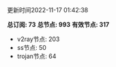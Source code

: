 更新时间2022-11-17 01:42:38

**总订阅: 73**
**总节点: 993**
**有效节点: 317**
- v2ray节点: 203
- ss节点: 50
- trojan节点: 64
